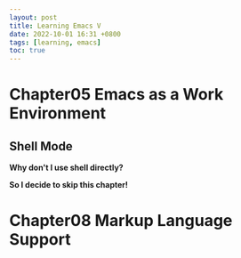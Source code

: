 ```yaml
---
layout: post
title: Learning Emacs V
date: 2022-10-01 16:31 +0800
tags: [learning, emacs]
toc: true
---
```


# Chapter05 Emacs as a Work Environment

## Shell Mode

**Why don't I use shell directly?**

**So I decide to skip this chapter!**

# Chapter08 Markup Language Support


